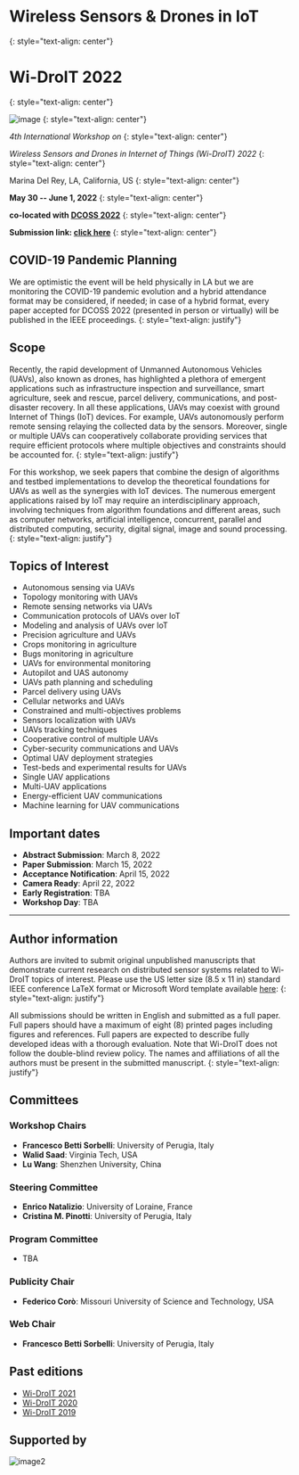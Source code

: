 # Wireless Sensors & Drones in IoT
{: style="text-align: center"}

# Wi-DroIT 2022
{: style="text-align: center"}

![image](/logo.png)
{: style="text-align: center"}

_4th International Workshop on_
{: style="text-align: center"}

_Wireless Sensors and Drones in Internet of Things (Wi-DroIT) 2022_
{: style="text-align: center"}

Marina Del Rey, LA, California, US
{: style="text-align: center"}

**May 30 -- June 1, 2022**
{: style="text-align: center"}

**co-located with [DCOSS 2022](https://dcoss.org/)**
{: style="text-align: center"}

**Submission link: [click here](https://easychair.org/conferences/?conf=widroit2022)**
{: style="text-align: center"}


## COVID-19 Pandemic Planning

We are optimistic the event will be held physically in LA but we are monitoring the COVID-19 pandemic evolution and a hybrid attendance format may be considered, if needed; in case of a hybrid format, every paper accepted for DCOSS 2022 (presented in person or virtually) will be published in the IEEE proceedings.
{: style="text-align: justify"}

## Scope

Recently, the rapid development of Unmanned Autonomous Vehicles (UAVs), also known as drones, has highlighted a plethora of emergent applications such as infrastructure inspection and surveillance, smart agriculture, seek and rescue, parcel delivery, communications, and post-disaster recovery.
In all these applications, UAVs may coexist with ground Internet of Things (IoT) devices. For example, UAVs autonomously perform remote sensing relaying the collected data by the sensors. Moreover, single or multiple UAVs can cooperatively collaborate providing services that require efficient protocols where multiple objectives and constraints should be accounted for.
{: style="text-align: justify"}

For this workshop, we seek papers that combine the design of algorithms and testbed implementations to develop the theoretical foundations for UAVs as well as the synergies with IoT devices. 
The numerous emergent applications raised by IoT may require an interdisciplinary approach, involving techniques from algorithm foundations and different areas, such as computer networks, artificial intelligence, concurrent, parallel and distributed computing, security, digital signal, image and sound processing.
{: style="text-align: justify"}

## Topics of Interest

- Autonomous sensing via UAVs
- Topology monitoring with UAVs
- Remote sensing networks via UAVs
- Communication protocols of UAVs over IoT
- Modeling and analysis of UAVs over IoT
- Precision agriculture and UAVs
- Crops monitoring in agriculture
- Bugs monitoring in agriculture
- UAVs for environmental monitoring
- Autopilot and UAS autonomy
- UAVs path planning and scheduling
- Parcel delivery using UAVs
- Cellular networks and UAVs
- Constrained and multi-objectives problems
- Sensors localization with UAVs
- UAVs tracking techniques
- Cooperative control of multiple UAVs
- Cyber-security communications and UAVs
- Optimal UAV deployment strategies
- Test-beds and experimental results for UAVs
- Single UAV applications
- Multi-UAV applications
- Energy-efficient UAV communications
- Machine learning for UAV communications


## Important dates

- **Abstract Submission**: March 8, 2022
- **Paper Submission**: March 15, 2022
- **Acceptance Notification**: April 15, 2022
- **Camera Ready**: April 22, 2022
- **Early Registration**: TBA
- **Workshop Day**: TBA

* * *

## Author information

Authors are invited to submit original unpublished manuscripts that demonstrate current research on distributed sensor systems related to Wi-DroIT topics of interest. Please use the US letter size (8.5 x 11 in) standard IEEE conference LaTeX format or Microsoft Word template available [here](http://www.ieee.org/conferences_events/conferences/publishing/templates.html):
{: style="text-align: justify"}

All submissions should be written in English and submitted as a full paper. Full papers should have a maximum of eight (8) printed pages including figures and references. Full papers are expected to describe fully developed ideas with a thorough evaluation.
Note that Wi-DroIT does not follow the double-blind review policy. The names and affiliations of all the authors must be present in the submitted manuscript.
{: style="text-align: justify"}


## Committees

### Workshop Chairs
- **Francesco Betti Sorbelli**: University of Perugia, Italy
- **Walid Saad**: Virginia Tech, USA
- **Lu Wang**: Shenzhen University, China
  
### Steering Committee
- **Enrico Natalizio**: University of Loraine, France
- **Cristina M. Pinotti**: University of Perugia, Italy
  
### Program Committee
- TBA

### Publicity Chair
- **Federico Corò**: Missouri University of Science and Technology, USA

### Web Chair
- **Francesco Betti Sorbelli**: University of Perugia, Italy

  
## Past editions
- [Wi-DroIT 2021](https://widroit2021.github.io)
- [Wi-DroIT 2020](https://sites.google.com/view/widroit2020/home)
- [Wi-DroIT 2019](https://widroit2019.loria.fr)


## Supported by
![image2](/ict-logo-small.png)

